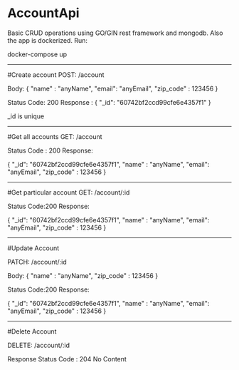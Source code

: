 # AccountApi

Basic CRUD operations using GO/GIN rest framework and mongodb. Also the app is dockerized.
Run:

docker-compose up

*******************************
#Create account
POST: /account

Body: {
    "name" : "anyName",
    "email": "anyEmail",
    "zip_code" : 123456
}

Status Code: 200
Response : {
    "_id": "60742bf2ccd99cfe6e4357f1"
}

_id is unique

********************************
#Get all accounts
GET: /account

Status Code : 200
Response:

{
    "_id": "60742bf2ccd99cfe6e4357f1",
    "name" : "anyName",
    "email": "anyEmail",
    "zip_code" : 123456
}

********************************
#Get particular account
GET: /account/:id

Status Code:200
Response:

{
    "_id": "60742bf2ccd99cfe6e4357f1",
    "name" : "anyName",
    "email": "anyEmail",
    "zip_code" : 123456
}

********************************
#Update Account

PATCH: /account/:id

Body: 
{
 "name" : "anyName",
 "zip_code" : 123456
}

Status Code:200
Response:

{
    "_id": "60742bf2ccd99cfe6e4357f1",
    "name" : "anyName",
    "email": "anyEmail",
    "zip_code" : 123456
}

********************************
#Delete Account

DELETE: /account/:id

Response Status Code : 204 No Content
